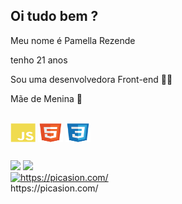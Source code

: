 ## Oi tudo bem ?
Meu nome é Pamella Rezende 

tenho 21 anos 

Sou uma desenvolvedora Front-end 👩‍💻

Mãe de Menina 🤱


<div style="display: inline_block"><br>
  <img align="center" alt="Pamella-Js" height="30" width="40" src="https://raw.githubusercontent.com/devicons/devicon/master/icons/javascript/javascript-plain.svg">
  <img align="center" alt="Pamella-HTML" height="30" width="40" src="https://raw.githubusercontent.com/devicons/devicon/master/icons/html5/html5-original.svg">
  <img align="center" alt="Pamella-CSS" height="30" width="40" src="https://raw.githubusercontent.com/devicons/devicon/master/icons/css3/css3-original.svg">
</div>
  
  ##
 
<div>  
  <a href = "g-mail:pamelladosreis22@gmail.com"><img src="https://img.shields.io/badge/-Gmail-%23333?style=for-the-badge&logo=gmail&logoColor=white" target="_blank"></a>
  <a href=" https://www.linkedin.com/in/pamella-r-199274133/"  target="_blank"><img src="https://img.shields.io/badge/-LinkedIn-%230077B5?style=for-the-badge&logo=linkedin&logoColor=white" target="_blank"></a> 
  
</div>

<div>
<a href="https://picasion.com/"><img src="https://i.picasion.com/pic92/e329cee7614ad19d96568269b017d294.gif" width="300" height="300"
 border="0" alt="https://picasion.com/" /></a><br /><a h;;ref="https://picasion.com/">https://picasion.com/
</a>
</div>
